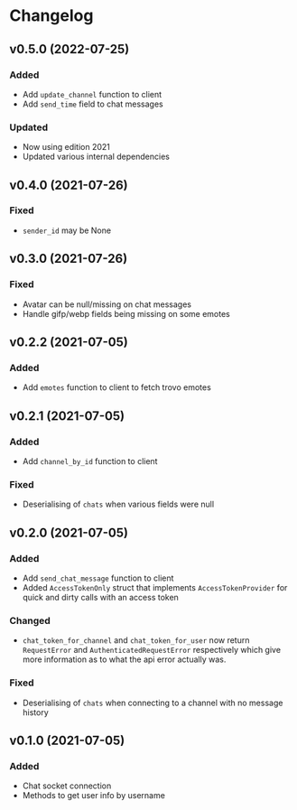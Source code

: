 # Changelog

## v0.5.0 (2022-07-25)

### Added

-   Add `update_channel` function to client
-   Add `send_time` field to chat messages

### Updated

-   Now using edition 2021
-   Updated various internal dependencies

## v0.4.0 (2021-07-26)

### Fixed

-   `sender_id` may be None

## v0.3.0 (2021-07-26)

### Fixed

-   Avatar can be null/missing on chat messages
-   Handle gifp/webp fields being missing on some emotes

## v0.2.2 (2021-07-05)

### Added

-   Add `emotes` function to client to fetch trovo emotes

## v0.2.1 (2021-07-05)

### Added

-   Add `channel_by_id` function to client

### Fixed

-   Deserialising of `chats` when various fields were null

## v0.2.0 (2021-07-05)

### Added

-   Add `send_chat_message` function to client
-   Added `AccessTokenOnly` struct that implements `AccessTokenProvider` for quick and dirty calls
    with an access token

### Changed

-   `chat_token_for_channel` and `chat_token_for_user` now return `RequestError` and
    `AuthenticatedRequestError` respectively which give more information as to what the api error
    actually was.

### Fixed

-   Deserialising of `chats` when connecting to a channel with no message history

## v0.1.0 (2021-07-05)

### Added

-   Chat socket connection
-   Methods to get user info by username
